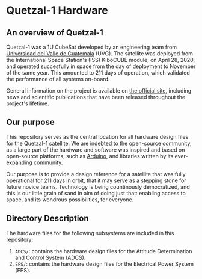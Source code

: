 # Quetzal-1 Hardware

## An overview of Quetzal-1

Quetzal-1 was a 1U CubeSat developed by an engineering team from [Universidad del Valle de Guatemala](https://www.uvg.edu.gt/) (UVG). The satellite was deployed from the International Space Station's (ISS) KiboCUBE module, on April 28, 2020, and operated succesfully in space from the day of deployment to November of the same year. This amounted to 211 days of operation, which validated the performance of all systems on-board.

General information on the project is available on [the official site](https://www.uvg.edu.gt/cubesat/), including news and scientific publications that have been released throughout the project's lifetime.

## Our purpose

This repository serves as the central location for all hardware design files for the Quetzal-1 satellite. We are indebted to the open-source community, as a large part of the hardware and software was inspired and based on open-source platforms, such as [Arduino](https://www.arduino.cc/), and libraries written by its ever-expanding community.

Our purpose is to provide a design reference for a satellite that was fully operational for 211 days in orbit, that it may serve as a stepping stone for future novice teams. Technology is being countinously democratized, and this is our little grain of sand in aim of doing just that: enabling access to space, and its wondrous possibilities, for everyone.

## Directory Description

The hardware files for the following subsystems are included in this repository:

1. `ADCS/`: contains the hardware design files for the Attitude Determination and Control System (ADCS).
2. `EPS/`: contains the hardware design files for the Electrical Power System (EPS).